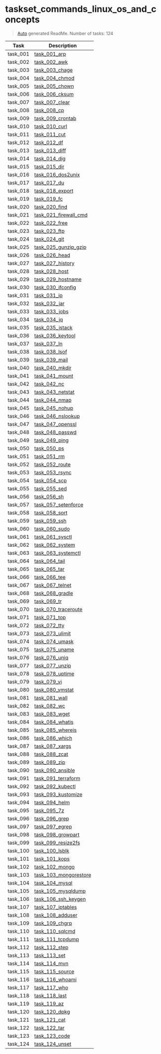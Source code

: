 # taskset_commands_linux_os_and_concepts

> [Auto](https://github.com/codeaprendiz/learn_fullstack/blob/main/home/php/intermediate/taskset_intermediate_php/task_004_createGlobalMarkdownTable/generate-readme.php) generated ReadMe. Number of tasks: 124

| Task     | Description                                                                           |
|----------|---------------------------------------------------------------------------------------|
| task_001 | [task_001_arp](taskset_commands_linux_os_and_concepts/task_001_arp)                   |
| task_002 | [task_002_awk](taskset_commands_linux_os_and_concepts/task_002_awk)                   |
| task_003 | [task_003_chage](taskset_commands_linux_os_and_concepts/task_003_chage)               |
| task_004 | [task_004_chmod](taskset_commands_linux_os_and_concepts/task_004_chmod)               |
| task_005 | [task_005_chown](taskset_commands_linux_os_and_concepts/task_005_chown)               |
| task_006 | [task_006_cksum](taskset_commands_linux_os_and_concepts/task_006_cksum)               |
| task_007 | [task_007_clear](taskset_commands_linux_os_and_concepts/task_007_clear)               |
| task_008 | [task_008_cp](taskset_commands_linux_os_and_concepts/task_008_cp)                     |
| task_009 | [task_009_crontab](taskset_commands_linux_os_and_concepts/task_009_crontab)           |
| task_010 | [task_010_curl](taskset_commands_linux_os_and_concepts/task_010_curl)                 |
| task_011 | [task_011_cut](taskset_commands_linux_os_and_concepts/task_011_cut)                   |
| task_012 | [task_012_df](taskset_commands_linux_os_and_concepts/task_012_df)                     |
| task_013 | [task_013_diff](taskset_commands_linux_os_and_concepts/task_013_diff)                 |
| task_014 | [task_014_dig](taskset_commands_linux_os_and_concepts/task_014_dig)                   |
| task_015 | [task_015_dir](taskset_commands_linux_os_and_concepts/task_015_dir)                   |
| task_016 | [task_016_dos2unix](taskset_commands_linux_os_and_concepts/task_016_dos2unix)         |
| task_017 | [task_017_du](taskset_commands_linux_os_and_concepts/task_017_du)                     |
| task_018 | [task_018_export](taskset_commands_linux_os_and_concepts/task_018_export)             |
| task_019 | [task_019_fc](taskset_commands_linux_os_and_concepts/task_019_fc)                     |
| task_020 | [task_020_find](taskset_commands_linux_os_and_concepts/task_020_find)                 |
| task_021 | [task_021_firewall_cmd](taskset_commands_linux_os_and_concepts/task_021_firewall_cmd) |
| task_022 | [task_022_free](taskset_commands_linux_os_and_concepts/task_022_free)                 |
| task_023 | [task_023_ftp](taskset_commands_linux_os_and_concepts/task_023_ftp)                   |
| task_024 | [task_024_git](taskset_commands_linux_os_and_concepts/task_024_git)                   |
| task_025 | [task_025_gunzip_gzip](taskset_commands_linux_os_and_concepts/task_025_gunzip_gzip)   |
| task_026 | [task_026_head](taskset_commands_linux_os_and_concepts/task_026_head)                 |
| task_027 | [task_027_history](taskset_commands_linux_os_and_concepts/task_027_history)           |
| task_028 | [task_028_host](taskset_commands_linux_os_and_concepts/task_028_host)                 |
| task_029 | [task_029_hostname](taskset_commands_linux_os_and_concepts/task_029_hostname)         |
| task_030 | [task_030_ifconfig](taskset_commands_linux_os_and_concepts/task_030_ifconfig)         |
| task_031 | [task_031_ip](taskset_commands_linux_os_and_concepts/task_031_ip)                     |
| task_032 | [task_032_jar](taskset_commands_linux_os_and_concepts/task_032_jar)                   |
| task_033 | [task_033_jobs](taskset_commands_linux_os_and_concepts/task_033_jobs)                 |
| task_034 | [task_034_jq](taskset_commands_linux_os_and_concepts/task_034_jq)                     |
| task_035 | [task_035_jstack](taskset_commands_linux_os_and_concepts/task_035_jstack)             |
| task_036 | [task_036_keytool](taskset_commands_linux_os_and_concepts/task_036_keytool)           |
| task_037 | [task_037_ln](taskset_commands_linux_os_and_concepts/task_037_ln)                     |
| task_038 | [task_038_lsof](taskset_commands_linux_os_and_concepts/task_038_lsof)                 |
| task_039 | [task_039_mail](taskset_commands_linux_os_and_concepts/task_039_mail)                 |
| task_040 | [task_040_mkdir](taskset_commands_linux_os_and_concepts/task_040_mkdir)               |
| task_041 | [task_041_mount](taskset_commands_linux_os_and_concepts/task_041_mount)               |
| task_042 | [task_042_nc](taskset_commands_linux_os_and_concepts/task_042_nc)                     |
| task_043 | [task_043_netstat](taskset_commands_linux_os_and_concepts/task_043_netstat)           |
| task_044 | [task_044_nmap](taskset_commands_linux_os_and_concepts/task_044_nmap)                 |
| task_045 | [task_045_nohup](taskset_commands_linux_os_and_concepts/task_045_nohup)               |
| task_046 | [task_046_nslookup](taskset_commands_linux_os_and_concepts/task_046_nslookup)         |
| task_047 | [task_047_openssl](taskset_commands_linux_os_and_concepts/task_047_openssl)           |
| task_048 | [task_048_passwd](taskset_commands_linux_os_and_concepts/task_048_passwd)             |
| task_049 | [task_049_ping](taskset_commands_linux_os_and_concepts/task_049_ping)                 |
| task_050 | [task_050_ps](taskset_commands_linux_os_and_concepts/task_050_ps)                     |
| task_051 | [task_051_rm](taskset_commands_linux_os_and_concepts/task_051_rm)                     |
| task_052 | [task_052_route](taskset_commands_linux_os_and_concepts/task_052_route)               |
| task_053 | [task_053_rsync](taskset_commands_linux_os_and_concepts/task_053_rsync)               |
| task_054 | [task_054_scp](taskset_commands_linux_os_and_concepts/task_054_scp)                   |
| task_055 | [task_055_sed](taskset_commands_linux_os_and_concepts/task_055_sed)                   |
| task_056 | [task_056_sh](taskset_commands_linux_os_and_concepts/task_056_sh)                     |
| task_057 | [task_057_setenforce](taskset_commands_linux_os_and_concepts/task_057_setenforce)     |
| task_058 | [task_058_sort](taskset_commands_linux_os_and_concepts/task_058_sort)                 |
| task_059 | [task_059_ssh](taskset_commands_linux_os_and_concepts/task_059_ssh)                   |
| task_060 | [task_060_sudo](taskset_commands_linux_os_and_concepts/task_060_sudo)                 |
| task_061 | [task_061_sysctl](taskset_commands_linux_os_and_concepts/task_061_sysctl)             |
| task_062 | [task_062_system](taskset_commands_linux_os_and_concepts/task_062_system)             |
| task_063 | [task_063_systemctl](taskset_commands_linux_os_and_concepts/task_063_systemctl)       |
| task_064 | [task_064_tail](taskset_commands_linux_os_and_concepts/task_064_tail)                 |
| task_065 | [task_065_tar](taskset_commands_linux_os_and_concepts/task_065_tar)                   |
| task_066 | [task_066_tee](taskset_commands_linux_os_and_concepts/task_066_tee)                   |
| task_067 | [task_067_telnet](taskset_commands_linux_os_and_concepts/task_067_telnet)             |
| task_068 | [task_068_gradle](taskset_commands_linux_os_and_concepts/task_068_gradle)             |
| task_069 | [task_069_tr](taskset_commands_linux_os_and_concepts/task_069_tr)                     |
| task_070 | [task_070_traceroute](taskset_commands_linux_os_and_concepts/task_070_traceroute)     |
| task_071 | [task_071_top](taskset_commands_linux_os_and_concepts/task_071_top)                   |
| task_072 | [task_072_tty](taskset_commands_linux_os_and_concepts/task_072_tty)                   |
| task_073 | [task_073_ulimit](taskset_commands_linux_os_and_concepts/task_073_ulimit)             |
| task_074 | [task_074_umask](taskset_commands_linux_os_and_concepts/task_074_umask)               |
| task_075 | [task_075_uname](taskset_commands_linux_os_and_concepts/task_075_uname)               |
| task_076 | [task_076_uniq](taskset_commands_linux_os_and_concepts/task_076_uniq)                 |
| task_077 | [task_077_unzip](taskset_commands_linux_os_and_concepts/task_077_unzip)               |
| task_078 | [task_078_uptime](taskset_commands_linux_os_and_concepts/task_078_uptime)             |
| task_079 | [task_079_vi](taskset_commands_linux_os_and_concepts/task_079_vi)                     |
| task_080 | [task_080_vmstat](taskset_commands_linux_os_and_concepts/task_080_vmstat)             |
| task_081 | [task_081_wall](taskset_commands_linux_os_and_concepts/task_081_wall)                 |
| task_082 | [task_082_wc](taskset_commands_linux_os_and_concepts/task_082_wc)                     |
| task_083 | [task_083_wget](taskset_commands_linux_os_and_concepts/task_083_wget)                 |
| task_084 | [task_084_whatis](taskset_commands_linux_os_and_concepts/task_084_whatis)             |
| task_085 | [task_085_whereis](taskset_commands_linux_os_and_concepts/task_085_whereis)           |
| task_086 | [task_086_which](taskset_commands_linux_os_and_concepts/task_086_which)               |
| task_087 | [task_087_xargs](taskset_commands_linux_os_and_concepts/task_087_xargs)               |
| task_088 | [task_088_zcat](taskset_commands_linux_os_and_concepts/task_088_zcat)                 |
| task_089 | [task_089_zip](taskset_commands_linux_os_and_concepts/task_089_zip)                   |
| task_090 | [task_090_ansible](taskset_commands_linux_os_and_concepts/task_090_ansible)           |
| task_091 | [task_091_terraform](taskset_commands_linux_os_and_concepts/task_091_terraform)       |
| task_092 | [task_092_kubectl](taskset_commands_linux_os_and_concepts/task_092_kubectl)           |
| task_093 | [task_093_kustomize](taskset_commands_linux_os_and_concepts/task_093_kustomize)       |
| task_094 | [task_094_helm](taskset_commands_linux_os_and_concepts/task_094_helm)                 |
| task_095 | [task_095_7z](taskset_commands_linux_os_and_concepts/task_095_7z)                     |
| task_096 | [task_096_grep](taskset_commands_linux_os_and_concepts/task_096_grep)                 |
| task_097 | [task_097_egrep](taskset_commands_linux_os_and_concepts/task_097_egrep)               |
| task_098 | [task_098_growpart](taskset_commands_linux_os_and_concepts/task_098_growpart)         |
| task_099 | [task_099_resize2fs](taskset_commands_linux_os_and_concepts/task_099_resize2fs)       |
| task_100 | [task_100_lsblk](taskset_commands_linux_os_and_concepts/task_100_lsblk)               |
| task_101 | [task_101_kops](taskset_commands_linux_os_and_concepts/task_101_kops)                 |
| task_102 | [task_102_mongo](taskset_commands_linux_os_and_concepts/task_102_mongo)               |
| task_103 | [task_103_mongorestore](taskset_commands_linux_os_and_concepts/task_103_mongorestore) |
| task_104 | [task_104_mysql](taskset_commands_linux_os_and_concepts/task_104_mysql)               |
| task_105 | [task_105_mysqldump](taskset_commands_linux_os_and_concepts/task_105_mysqldump)       |
| task_106 | [task_106_ssh_keygen](taskset_commands_linux_os_and_concepts/task_106_ssh_keygen)     |
| task_107 | [task_107_iptables](taskset_commands_linux_os_and_concepts/task_107_iptables)         |
| task_108 | [task_108_adduser](taskset_commands_linux_os_and_concepts/task_108_adduser)           |
| task_109 | [task_109_chgrp](taskset_commands_linux_os_and_concepts/task_109_chgrp)               |
| task_110 | [task_110_sqlcmd](taskset_commands_linux_os_and_concepts/task_110_sqlcmd)             |
| task_111 | [task_111_tcpdump](taskset_commands_linux_os_and_concepts/task_111_tcpdump)           |
| task_112 | [task_112_step](taskset_commands_linux_os_and_concepts/task_112_step)                 |
| task_113 | [task_113_set](taskset_commands_linux_os_and_concepts/task_113_set)                   |
| task_114 | [task_114_mvn](taskset_commands_linux_os_and_concepts/task_114_mvn)                   |
| task_115 | [task_115_source](taskset_commands_linux_os_and_concepts/task_115_source)             |
| task_116 | [task_116_whoami](taskset_commands_linux_os_and_concepts/task_116_whoami)             |
| task_117 | [task_117_who](taskset_commands_linux_os_and_concepts/task_117_who)                   |
| task_118 | [task_118_last](taskset_commands_linux_os_and_concepts/task_118_last)                 |
| task_119 | [task_119_az](taskset_commands_linux_os_and_concepts/task_119_az)                     |
| task_120 | [task_120_dpkg](taskset_commands_linux_os_and_concepts/task_120_dpkg)                 |
| task_121 | [task_121_cat](taskset_commands_linux_os_and_concepts/task_121_cat)                   |
| task_122 | [task_122_tar](taskset_commands_linux_os_and_concepts/task_122_tar)                   |
| task_123 | [task_123_code](taskset_commands_linux_os_and_concepts/task_123_code)                 |
| task_124 | [task_124_unset](taskset_commands_linux_os_and_concepts/task_124_unset)               |
